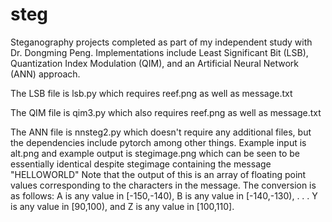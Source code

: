 # steg
Steganography projects completed as part of my independent study with Dr. Dongming Peng. 
Implementations include Least Significant Bit (LSB), Quantization Index Modulation (QIM), and an Artificial Neural Network (ANN) approach.

The LSB file is lsb.py which requires reef.png as well as message.txt

The QIM file is qim3.py which also requires reef.png as well as message.txt

The ANN file is nnsteg2.py which doesn't require any additional files, 
but the dependencies include pytorch among other things.
Example input is alt.png and example output is stegimage.png which
can be seen to be essentially identical despite stegimage containing
the message "HELLOWORLD"
Note that the output of this is an array of floating point values corresponding
to the characters in the message.
The conversion is as follows:
A is any value in [-150,-140),
B is any value in [-140,-130),
        .
        .
        .
Y is any value in [90,100), and
Z is any value in [100,110].
